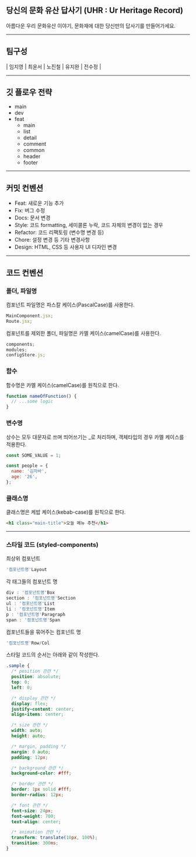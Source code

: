 ## 당신의 문화 유산 답사기 (UHR : Ur Heritage Record)

아름다운 우리 문화유산 이야기, 문화재에 대한 당신만의 답사기를 만들어가세요.

---

## 팀구성

| 임지영 | 최윤서 | 노진철 | 유지완 | 전수정 |

---

## 깃 플로우 전략

- main
- dev
- feat
  - main
  - list
  - detail
  - comment
  - common
  - header
  - footer

---

## 커밋 컨벤션

- Feat: 새로운 기능 추가
- Fix: 버그 수정
- Docs: 문서 변경
- Style: 코드 formatting, 세미콜론 누락, 코드 자체의 변경이 없는 경우
- Refactor: 코드 리팩토링 (변수명 변경 등)
- Chore: 설정 변경 등 기타 변경사항
- Design: HTML, CSS 등 사용자 UI 디자인 변경

---

## 코드 컨벤션

### 폴더, 파일명

컴포넌트 파일명은 파스칼 케이스(PascalCase)를 사용한다.

```javascript
MainComponent.jsx;
Route.jsx;
```

컴포넌트를 제외한 폴더, 파일명은 카멜 케이스(camelCase)를 사용한다.

```javascript
components;
modules;
configStore.js;
```

### 함수

함수명은 카멜 케이스(camelCase)를 원칙으로 한다.

```javascript
function nameOfFunction() {
  // ...some logic
}
```

### 변수명

상수는 모두 대문자로 쓰며 띄어쓰기는 \_로 처리하며, 객체타입의 경우 카멜 케이스를 적용한다.

```javascript
const SOME_VALUE = 1;

const people = {
  name: '김자바',
  age: '26',
};
```

### 클래스명

클래스명은 케밥 케이스(kebab-case)를 원칙으로 한다.

```html
<h1 class="main-title">오늘 메뉴 추천</h1>
```

---

### 스타일 코드 (styled-components)

최상위 컴포넌트

```javascript
'컴포넌트명'Layout
```

각 태그들의 컴포넌트 명

```javascript
div : '컴포넌트명'Box
section : '컴포넌트명'Section
ul : '컴포넌트명'List
li : '컴포넌트명'Item
p : '컴포넌트명'Paragraph
span : '컴포넌트명'Span
```

컴포넌트들을 묶어주는 컴포넌트 명

```javascript
'컴포넌트명'Row/Col
```

스타일 코드의 순서는 아래와 같이 작성한다.

```css
.sample {
  /* position 관련 */
  position: absolute;
  top: 0;
  left: 0;

  /* display 관련 */
  display: flex;
  justify-content: center;
  align-items: center;

  /* size 관련 */
  width: auto;
  height: auto;

  /* margin, padding */
  margin: 0 auto;
  padding: 12px;

  /* background 관련 */
  background-color: #fff;

  /* border 관련 */
  border: 1px solid #fff;
  border-radius: 12px;

  /* font 관련 */
  font-size: 24px;
  font-weight: 700;
  text-align: center;

  /* animation 관련 */
  transform: translate(10px, 100%);
  transition: 300ms;
}
```
